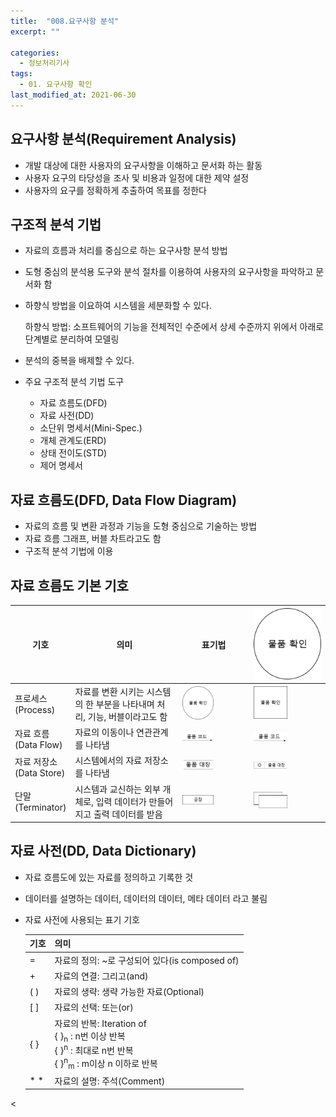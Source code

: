 ```yaml
---
title:  "008.요구사항 분석"
excerpt: ""

categories:
  - 정보처리기사
tags:
  - 01. 요구사항 확인
last_modified_at: 2021-06-30
---
```




## 요구사항 분석(Requirement Analysis)

+ 개발 대상에 대한 사용자의 요구사항을 이해하고 문서화 하는 활동
+ 사용자 요구의 타당성을 조사 및 비용과 일정에 대한 제약 설정
+ 사용자의 요구를 정확하게 추출하여 목표를 정한다



## 구조적 분석 기법

+ 자료의 흐름과 처리를 중심으로 하는 요구사항 분석 방법

+ 도형 중심의 분석용 도구와 분석 절차를 이용하여 사용자의 요구사항을 파악하고 문서화 함

+ 하향식 방법을 이요하여 시스템을 세분화할 수 있다.

  하향식 방법: 소프트웨어의 기능을 전체적인 수준에서 상세 수준까지 위에서 아래로 단계별로 분리하여 모델링

+ 분석의 중복을 배제할 수 있다.

+ 주요 구조적 분석 기법 도구

  + 자료 흐름도(DFD)
  + 자료 사전(DD)
  + 소단위 명세서(Mini-Spec.)
  + 개체 관계도(ERD)
  + 상태 전이도(STD)
  + 제어 명세서



## 자료 흐름도(DFD, Data Flow Diagram)

+ 자료의 흐름 및 변환 과정과 기능을 도형 중심으로 기술하는 방법
+ 자료 흐름 그래프, 버블 차트라고도 함
+ 구조적 분석 기법에 이용



## 자료 흐름도 기본 기호

| 기호                        | 의미                                                         | 표기법                                                       | ![Alt text](/assets/images/EIP/01/008_1.png)                 |
| --------------------------- | ------------------------------------------------------------ | ------------------------------------------------------------ | ------------------------------------------------------------ |
| 프로세스<br>(Process)       | 자료를 변환 시키는 시스템의 한 부분을 나타내며 처리, 기능, 버블이라고도 함 | <img src="/assets/images/EIP/01/008_1.png" width="50%" height="50%"></img> | <img src="/assets/images/EIP/01/008_2.png" width="50%" height="50%"></img> |
| 자료 흐름<br>(Data Flow)    | 자료의 이동이나 연관관계를 나타냄                            | <img src="/assets/images/EIP/01/008_3.png" width="50%" height="50%"></img> | <img src="/assets/images/EIP/01/008_3.png" width="50%" height="50%"></img> |
| 자료 저장소<br>(Data Store) | 시스템에서의 자료 저장소를 나타냄                            | <img src="/assets/images/EIP/01/008_4.png" width="50%" height="50%"></img> | <img src="/assets/images/EIP/01/008_5.png" width="50%" height="50%"></img> |
| 단말<br>(Terminator)        | 시스템과 교신하는 외부 개체로, 입력 데이터가 만들어지고 출력 데이터를 받음 | <img src="/assets/images/EIP/01/008_6.png" width="50%" height="50%"></img> | <img src="/assets/images/EIP/01/008_7.png" width="50%" height="50%"></img> |



## 자료 사전(DD, Data Dictionary)

+ 자료 흐름도에 있는 자료를 정의하고 기록한 것

+ 데이터를 설명하는 데이터, 데이터의 데이터, 메타 데이터 라고 불림

+ 자료 사전에 사용되는 표기 기호

  | 기호  | 의미                                                         |
  | ----- | ------------------------------------------------------------ |
  | =     | 자료의 정의: ~로 구성되어 있다(is composed of)               |
  | +     | 자료의 연결: 그리고(and)                                     |
  | (   ) | 자료의 생략: 생략 가능한 자료(Optional)                      |
  | [   ] | 자료의 선택: 또는(or)                                        |
  | {   } | 자료의 반복: Iteration of<br>{ }<sub>n</sub> : n번 이상 반복<br>{ }<sup>n</sup> : 최대로 n번 반복<br>{ }<sup>n</sup><sub>m</sub> : m이상 n 이하로 반복 |
  | *   * | 자료의 설명: 주석(Comment)                                   |

  



<




